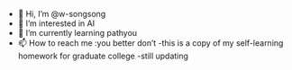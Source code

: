 - 👋 Hi, I’m @w-songsong
- 👀 I’m interested in AI 
- 🌱 I’m currently learning pathyou
- 📫 How to reach me :you better don’t 
-this is a copy of my self-learning homework for graduate college 
-still updating 
